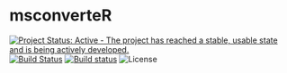 # msconverteR

[![Project Status: Active - The project has reached a stable, usable state and is being actively developed.](http://www.repostatus.org/badges/latest/active.svg)](http://www.repostatus.org/#active) [![Build Status](https://travis-ci.org/wilsontom/msconverteR.svg?branch=master)](https://travis-ci.org/wilsontom/msconverteR) [![Build status](https://ci.appveyor.com/api/projects/status/9qjt5jk4u6ty98uh/branch/master?svg=true)](https://ci.appveyor.com/project/wilsontom/msconverter/branch/master) ![License](https://img.shields.io/badge/license-GNU%20GPL%20v3.0-blue.svg "GNU GPL v3.0")
